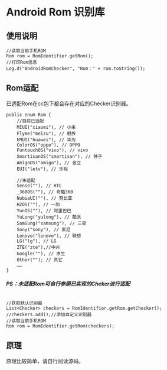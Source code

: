 # Android Rom 识别库

## 使用说明


```
//读取当前手机ROM
Rom rom = RomIdentifier.getRom();
//打印Rom信息
Log.d("AndroidRomChecker", "Rom：" + rom.toString());

```


## Rom适配
已适配Rom在cc包下都会存在对应的Checker识别器。

```
public enum Rom {
	//目前已适配
    MIUI("xiaomi"), // 小米
    Flyme("meizu"), // 魅族
    EMUI("huawei"), // 华为
    ColorOS("oppo"), // OPPO
    FuntouchOS("vivo"), // vivo
    SmartisanOS("smartisan"), // 锤子
    AmigoOS("amigo"), // 金立
    EUI("letv"), // 乐视

    //未适配
    Sense(""), // HTC
    _360OS(""), // 奇酷360
    NubiaUI(""), // 努比亚
    H2OS(""), // 一加
    YunOS(""), // 阿里巴巴
    YuLong("yulong"), // 酷派
    SamSung("samsung"), // 三星
    Sony("sony"), // 索尼
    Lenovo("lenovo"), // 联想
    LG("lg"), // LG
    ZTE("zte"),//中兴
    Google(""), // 原生
    Other(""); // 其它
    ……
}

```

###### **PS：未适配Rom可自行参照已实现的Cheker进行适配**

```
//获取默认识别器
List<Checker> checkers = RomIdentifier.getRom.getChecker();
//checkers.add();//添加自定义识别器
//读取当前手机ROM
Rom rom = RomIdentifier.getRom(checkers);

```

## 原理

原理比较简单，请自行阅读源码。